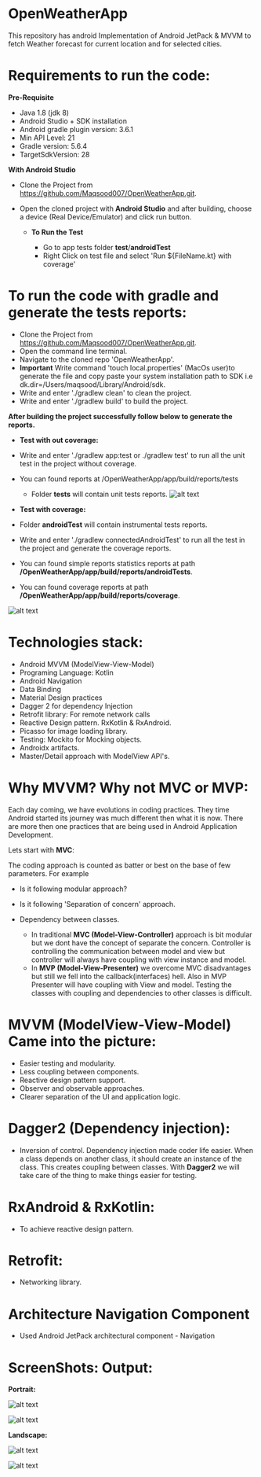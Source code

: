 # OpenWeatherApp
This repository has android Implementation of Android JetPack &amp; MVVM to fetch Weather forecast for current location and for selected cities.


# Requirements to run the code:

  **Pre-Requisite**
  
   - Java 1.8 (jdk 8)
   - Android Studio + SDK installation
   - Android gradle plugin version: 3.6.1
   - Min API Level: 21
   - Gradle version: 5.6.4
   - TargetSdkVersion: 28

  **With Android Studio**

   - Clone the Project from https://github.com/Maqsood007/OpenWeatherApp.git.
   - Open the cloned project with **Android Studio** and after building, choose a device (Real Device/Emulator) and click run button.
   
      - **To Run the Test**
         
         - Go to app tests folder **test**/**androidTest**
         - Right Click on test file and select 'Run ${FileName.kt} with coverage'
         
# To run the code with gradle and generate the tests reports:         

   
   - Clone the Project from https://github.com/Maqsood007/OpenWeatherApp.git.
   - Open the command line terminal.
   - Navigate to the cloned repo 'OpenWeatherApp'.
   - **Important** Write command 'touch local.properties' (MacOs user)to generate the file and copy paste your system installation path to SDK i.e dk.dir=/Users/maqsood/Library/Android/sdk.
   - Write and enter './gradlew clean' to clean the project.
   - Write and enter './gradlew build' to build the project.
   
   **After building the project successfully follow below to generate the reports.**
   
   - **Test with out coverage:**
   - Write and enter './gradlew app:test or ./gradlew test' to run all the unit test in the project without coverage.
   - You can found reports at /OpenWeatherApp/app/build/reports/tests
     - Folder **tests** will contain unit tests reports.
   ![alt text](https://github.com/Maqsood007/NYT-Most-Popular/blob/development/screenshots/Screen%20Shot%202020-01-02%20at%2012.28.28%20AM.png) 
      
   - **Test with coverage:**   
   - Folder **androidTest** will contain instrumental tests reports.
   - Write and enter './gradlew connectedAndroidTest' to run all the test in the project and generate the coverage reports.
   - You can found simple reports statistics reports at path **/OpenWeatherApp/app/build/reports/androidTests**.
   - You can found coverage reports at path **/OpenWeatherApp/app/build/reports/coverage**.
   
   ![alt text](https://github.com/Maqsood007/NYT-Most-Popular/blob/development/screenshots/Screen%20Shot%202020-01-02%20at%2012.28.38%20AM.png) 


# Technologies stack:
   - Android MVVM (ModelView-View-Model)
   - Programing Language: Kotlin
   - Android Navigation
   - Data Binding
   - Material Design practices
   - Dagger 2 for dependency Injection
   - Retrofit library: For remote network calls
   - Reactive Design pattern. RxKotlin & RxAndroid.
   - Picasso for image loading library.
   - Testing: Mockito for Mocking objects.
   - Androidx artifacts.
   - Master/Detail approach with ModelView API's.

# Why MVVM? Why not MVC or MVP:
Each day coming, we have evolutions in coding practices. They time Android started its journey was much different then what it is now. There are more then one practices that are being used in Android Application Development.

Lets start with **MVC**:

The coding approach is counted as batter or best on the base of few parameters. For example

   - Is it following modular approach?
   - Is it following 'Separation of concern' approach.
   - Dependency between classes.
   
      - In traditional **MVC (Model-View-Controller)** approach is bit modular but we dont have the concept of separate the concern. Controller is controlling the communication between model and view but controller will always have coupling with view instance and model.
      - In **MVP (Model-View-Presenter)** we overcome MVC disadvantages but still we fell into the callback(interfaces) hell. Also in MVP Presenter will have coupling with View and model. Testing the classes with coupling and dependencies to other classes is difficult.
      
# MVVM (ModelView-View-Model) Came into the picture:
   - Easier testing and modularity.
   - Less coupling between components.
   - Reactive design pattern support.
   - Observer and observable approaches.  
   - Clearer separation of the UI and application logic.
    

# Dagger2 (Dependency injection):
   - Inversion of control. Dependency injection made coder life easier. When a class depends on another class, it should create an instance of the class. This creates coupling between classes. With **Dagger2** we will take care of the thing to make things easier for testing.
   

# RxAndroid & RxKotlin:
   - To achieve reactive design pattern. 
   
# Retrofit:
   - Networking library.
   
# Architecture Navigation Component
   - Used Android JetPack architectural component - Navigation

# ScreenShots: Output:
**Portrait:**

![alt text](https://github.com/Maqsood007/NYT-Most-Popular/blob/development/screenshots/device-2020-01-01-230135.png)

![alt text](https://github.com/Maqsood007/NYT-Most-Popular/blob/development/screenshots/device-2020-01-01-230227.png)

**Landscape:**

![alt text](https://github.com/Maqsood007/NYT-Most-Popular/blob/development/screenshots/device-2020-01-01-230309.png)

![alt text](https://github.com/Maqsood007/NYT-Most-Popular/blob/development/screenshots/device-2020-01-01-230327.png)

   
   

 
    

